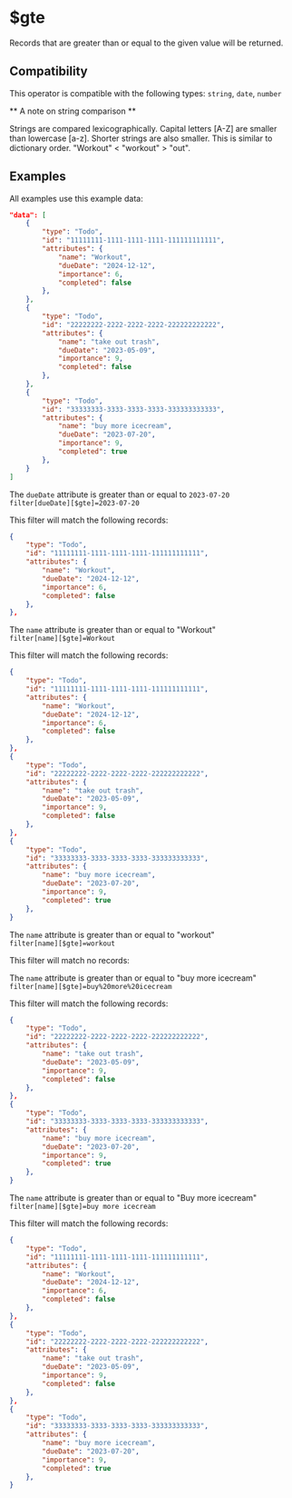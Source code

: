 # $gte

Records that are greater than or equal to the given value will be returned.

## Compatibility

This operator is compatible with the following types:
`string`, `date`, `number`

** A note on string comparison **

Strings are compared lexicographically. Capital letters [A-Z] are smaller than lowercase [a-z]. Shorter strings are also smaller. This is similar to dictionary order.
"Workout" < "workout" > "out".

## Examples

All examples use this example data:

```json
"data": [
    {
        "type": "Todo",
        "id": "11111111-1111-1111-1111-111111111111",
        "attributes": {
            "name": "Workout",
            "dueDate": "2024-12-12",
            "importance": 6,
            "completed": false
        },
    },
    {
        "type": "Todo",
        "id": "22222222-2222-2222-2222-222222222222",
        "attributes": {
            "name": "take out trash",
            "dueDate": "2023-05-09",
            "importance": 9,
            "completed": false
        },
    },
    {
        "type": "Todo",
        "id": "33333333-3333-3333-3333-333333333333",
        "attributes": {
            "name": "buy more icecream",
            "dueDate": "2023-07-20",
            "importance": 9,
            "completed": true
        },
    }
]
```

The `dueDate` attribute is greater than or equal to `2023-07-20`<br>
`filter[dueDate][$gte]=2023-07-20`<br>

This filter will match the following records:<br>

```json
{
    "type": "Todo",
    "id": "11111111-1111-1111-1111-111111111111",
    "attributes": {
        "name": "Workout",
        "dueDate": "2024-12-12",
        "importance": 6,
        "completed": false
    },
},
```

The `name` attribute is greater than or equal to "Workout"<br>
`filter[name][$gte]=Workout`<br>

This filter will match the following records:<br>

```json
{
    "type": "Todo",
    "id": "11111111-1111-1111-1111-111111111111",
    "attributes": {
        "name": "Workout",
        "dueDate": "2024-12-12",
        "importance": 6,
        "completed": false
    },
},
{
    "type": "Todo",
    "id": "22222222-2222-2222-2222-222222222222",
    "attributes": {
        "name": "take out trash",
        "dueDate": "2023-05-09",
        "importance": 9,
        "completed": false
    },
},
{
    "type": "Todo",
    "id": "33333333-3333-3333-3333-333333333333",
    "attributes": {
        "name": "buy more icecream",
        "dueDate": "2023-07-20",
        "importance": 9,
        "completed": true
    },
}
```

The `name` attribute is greater than or equal to "workout"<br>
`filter[name][$gte]=workout`<br>

This filter will match no records:<br>

The `name` attribute is greater than or equal to "buy more icecream"<br>
`filter[name][$gte]=buy%20more%20icecream`<br>

This filter will match the following records:<br>

```json
{
    "type": "Todo",
    "id": "22222222-2222-2222-2222-222222222222",
    "attributes": {
        "name": "take out trash",
        "dueDate": "2023-05-09",
        "importance": 9,
        "completed": false
    },
},
{
    "type": "Todo",
    "id": "33333333-3333-3333-3333-333333333333",
    "attributes": {
        "name": "buy more icecream",
        "dueDate": "2023-07-20",
        "importance": 9,
        "completed": true
    },
}
```

The `name` attribute is greater than or equal to "Buy more icecream"<br>
`filter[name][$gte]=buy more icecream`<br>

This filter will match the following records:<br>

```json
{
    "type": "Todo",
    "id": "11111111-1111-1111-1111-111111111111",
    "attributes": {
        "name": "Workout",
        "dueDate": "2024-12-12",
        "importance": 6,
        "completed": false
    },
},
{
    "type": "Todo",
    "id": "22222222-2222-2222-2222-222222222222",
    "attributes": {
        "name": "take out trash",
        "dueDate": "2023-05-09",
        "importance": 9,
        "completed": false
    },
},
{
    "type": "Todo",
    "id": "33333333-3333-3333-3333-333333333333",
    "attributes": {
        "name": "buy more icecream",
        "dueDate": "2023-07-20",
        "importance": 9,
        "completed": true
    },
}
```
